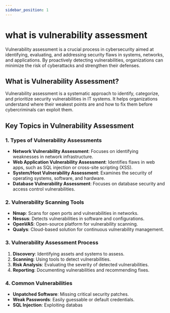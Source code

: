 ```yaml
---
sidebar_position: 1
---
```


# what is vulnerability assessment

Vulnerability assessment is a crucial process in cybersecurity aimed at identifying, evaluating, and addressing security flaws in systems, networks, and applications. By proactively detecting vulnerabilities, organizations can minimize the risk of cyberattacks and strengthen their defenses.

## What is Vulnerability Assessment?

Vulnerability assessment is a systematic approach to identify, categorize, and prioritize security vulnerabilities in IT systems. It helps organizations understand where their weakest points are and how to fix them before cybercriminals can exploit them.

## Key Topics in Vulnerability Assessment

### 1. **Types of Vulnerability Assessments**
   - **Network Vulnerability Assessment**: Focuses on identifying weaknesses in network infrastructure.
   - **Web Application Vulnerability Assessment**: Identifies flaws in web apps, such as SQL injection or cross-site scripting (XSS).
   - **System/Host Vulnerability Assessment**: Examines the security of operating systems, software, and hardware.
   - **Database Vulnerability Assessment**: Focuses on database security and access control vulnerabilities.

### 2. **Vulnerability Scanning Tools**
   - **Nmap**: Scans for open ports and vulnerabilities in networks.
   - **Nessus**: Detects vulnerabilities in software and configurations.
   - **OpenVAS**: Open-source platform for vulnerability scanning.
   - **Qualys**: Cloud-based solution for continuous vulnerability management.

### 3. **Vulnerability Assessment Process**
   1. **Discovery**: Identifying assets and systems to assess.
   2. **Scanning**: Using tools to detect vulnerabilities.
   3. **Risk Analysis**: Evaluating the severity of detected vulnerabilities.
   4. **Reporting**: Documenting vulnerabilities and recommending fixes.

### 4. **Common Vulnerabilities**
   - **Unpatched Software**: Missing critical security patches.
   - **Weak Passwords**: Easily guessable or default credentials.
   - **SQL Injection**: Exploiting databas

